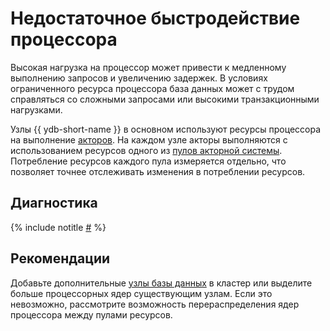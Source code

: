 # Недостаточное быстродействие процессора

Высокая нагрузка на процессор может привести к медленному выполнению запросов и увеличению задержек. В условиях ограниченного ресурса процессора база данных может с трудом справляться со сложными запросами или высокими транзакционными нагрузками.

Узлы {{ ydb-short-name }} в основном используют ресурсы процессора на выполнение [акторов](../../../../concepts/glossary.md#actor). На каждом узле акторы выполняются с использованием ресурсов одного из [пулов акторной системы](../../../../concepts/glossary.md#actor-system-pools). Потребление ресурсов каждого пула измеряется отдельно, что позволяет точнее отслеживать изменения в потреблении ресурсов.

## Диагностика

<!-- The include is added to allow partial overrides in overlays  -->
{% include notitle [#](_includes/cpu-bottleneck.md) %}

## Рекомендации

Добавьте дополнительные [узлы базы данных](../../../../concepts/glossary.md#database-node) в кластер или выделите больше процессорных ядер существующим узлам. Если это невозможно, рассмотрите возможность перераспределения ядер процессора между пулами ресурсов.
